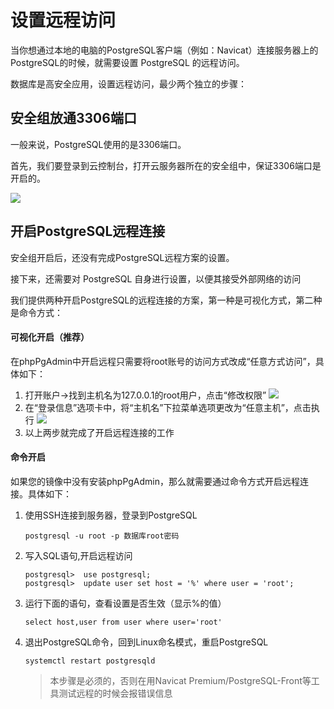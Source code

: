 # 设置远程访问

当你想通过本地的电脑的PostgreSQL客户端（例如：Navicat）连接服务器上的PostgreSQL的时候，就需要设置 PostgreSQL 的远程访问。

数据库是高安全应用，设置远程访问，最少两个独立的步骤：

## 安全组放通3306端口

一般来说，PostgreSQL使用的是3306端口。

首先，我们要登录到云控制台，打开云服务器所在的安全组中，保证3306端口是开启的。

![](http://libs.websoft9.com/Websoft9/DocsPicture/zh/postgresql/postgresql3306-websoft9.png)


## 开启PostgreSQL远程连接

安全组开启后，还没有完成PostgreSQL远程方案的设置。  

接下来，还需要对 PostgreSQL 自身进行设置，以便其接受外部网络的访问

我们提供两种开启PostgreSQL的远程连接的方案，第一种是可视化方式，第二种是命令方式：  

#### 可视化开启（推荐）

在phpPgAdmin中开启远程只需要将root账号的访问方式改成“任意方式访问”，具体如下：

1. 打开账户->找到主机名为127.0.0.1的root用户，点击“修改权限”
   ![](http://libs.websoft9.com/Websoft9/DocsPicture/zh/postgresql/postgresql-openremote001-websoft9.png)
2. 在“登录信息”选项卡中，将“主机名”下拉菜单选项更改为“任意主机”，点击执行
   ![](http://libs.websoft9.com/Websoft9/DocsPicture/zh/postgresql/postgresql-openremote002-websoft9.png)
3. 以上两步就完成了开启远程连接的工作

#### 命令开启

如果您的镜像中没有安装phpPgAdmin，那么就需要通过命令方式开启远程连接。具体如下：

1. 使用SSH连接到服务器，登录到PostgreSQL
   ```
   postgresql -u root -p 数据库root密码
   ```
 
2. 写入SQL语句,开启远程访问
   ```
   postgresql>  use postgresql;
   postgresql>  update user set host = '%' where user = 'root';
   ```

3. 运行下面的语句，查看设置是否生效（显示%的值）
   ```
   select host,user from user where user='root'
   ```
4. 退出PostgreSQL命令，回到Linux命名模式，重启PostgreSQL
   ```
   systemctl restart postgresqld
   ```
   > 本步骤是必须的，否则在用Navicat Premium/PostgreSQL-Front等工具测试远程的时候会报错误信息
